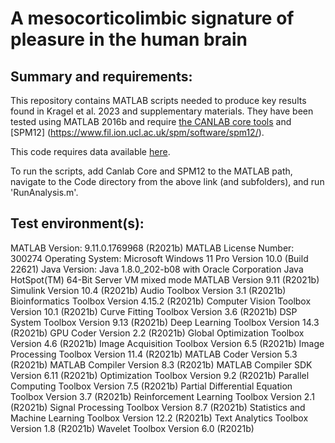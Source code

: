 # A mesocorticolimbic signature of pleasure in the human brain
Summary and requirements:
-------------------------
This repository contains MATLAB scripts needed to produce key results found in Kragel et al. 2023 and supplementary materials. 
They have been tested using MATLAB 2016b and require [the CANLAB core tools](https://github.com/canlab/CanlabCore) and [SPM12] (https://www.fil.ion.ucl.ac.uk/spm/software/spm12/).

This code requires data available [here](https://osf.io/2znxp/).

To run the scripts, add Canlab Core and SPM12 to the MATLAB path, navigate to the Code directory from the above link (and subfolders), and run 'RunAnalysis.m'. 

Test environment(s):
--------------------
MATLAB Version: 9.11.0.1769968 (R2021b)
MATLAB License Number: 300274
Operating System: Microsoft Windows 11 Pro Version 10.0 (Build 22621)
Java Version: Java 1.8.0_202-b08 with Oracle Corporation Java HotSpot(TM) 64-Bit Server VM mixed mode
MATLAB                                                Version 9.11        (R2021b)
Simulink                                              Version 10.4        (R2021b)
Audio Toolbox                                         Version 3.1         (R2021b)
Bioinformatics Toolbox                                Version 4.15.2      (R2021b)
Computer Vision Toolbox                               Version 10.1        (R2021b)
Curve Fitting Toolbox                                 Version 3.6         (R2021b)
DSP System Toolbox                                    Version 9.13        (R2021b)
Deep Learning Toolbox                                 Version 14.3        (R2021b)
GPU Coder                                             Version 2.2         (R2021b)
Global Optimization Toolbox                           Version 4.6         (R2021b)
Image Acquisition Toolbox                             Version 6.5         (R2021b)
Image Processing Toolbox                              Version 11.4        (R2021b)
MATLAB Coder                                          Version 5.3         (R2021b)
MATLAB Compiler                                       Version 8.3         (R2021b)
MATLAB Compiler SDK                                   Version 6.11        (R2021b)
Optimization Toolbox                                  Version 9.2         (R2021b)
Parallel Computing Toolbox                            Version 7.5         (R2021b)
Partial Differential Equation Toolbox                 Version 3.7         (R2021b)
Reinforcement Learning Toolbox                        Version 2.1         (R2021b)
Signal Processing Toolbox                             Version 8.7         (R2021b)
Statistics and Machine Learning Toolbox               Version 12.2        (R2021b)
Text Analytics Toolbox                                Version 1.8         (R2021b)
Wavelet Toolbox                                       Version 6.0         (R2021b)
